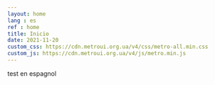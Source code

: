 ```yaml
---
layout: home
lang : es
ref : home
title: Inicio
date: 2021-11-20
custom_css: https://cdn.metroui.org.ua/v4/css/metro-all.min.css
custom_js: https://cdn.metroui.org.ua/v4/js/metro.min.js
---
```


test en espagnol
